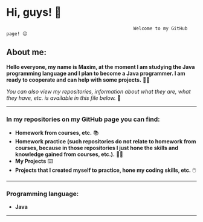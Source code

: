 # Hi, guys! 👋
                                                   Welcome to my GitHub page! 😉
## About me:
**Hello everyone, my name is Maxim, at the moment I am studying the Java programming language and I plan to become a Java programmer. I am ready to cooperate and can help with some projects.** 👨‍💻

*You can also view my repositories, information about what they are, what they have, etc. is available in this file below.* 🔽
_______________________
### In my repositories on my GitHub page you can find:
+ **Homework from courses, etc.** 📚
+ **Homework practice
(such repositories do not relate to homework from courses, because in those repositories I just hone the skills and knowledge gained from courses, etc.).** 👨‍💻
+ **My Projects** ⌨️
+ **Projects that I created myself to practice, hone my coding skills, etc.** 🖱️
_______________________
### Programming language:
+ **Java**
_______________________

